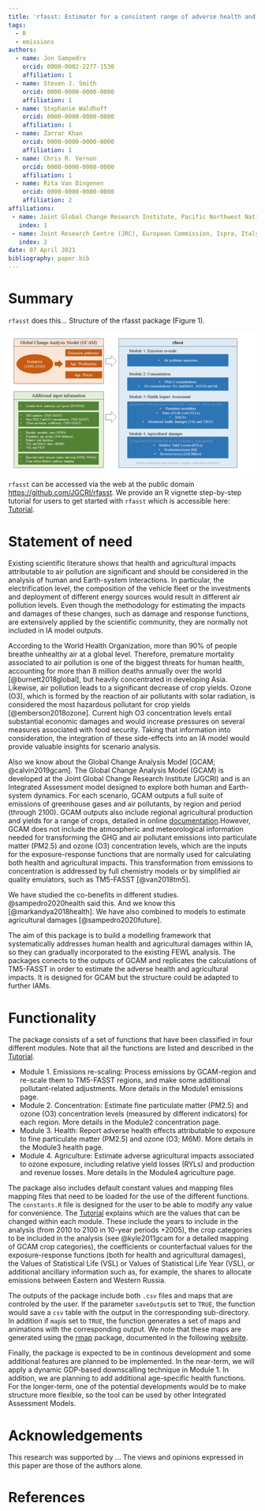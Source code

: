 ```yaml
---
title: 'rfasst: Estimator for a consistent range of adverse health and agricultural effects attributable to air pollution for alternate futures'
tags:
  - R
  - emissions
authors:
  - name: Jon Sampedro
    orcid: 0000-0002-2277-1530
    affiliation: 1
  - name: Steven J. Smith
    orcid: 0000-0000-0000-0000
    affiliation: 1
  - name: Stephanie Waldhoff
    orcid: 0000-0000-0000-0000
    affiliation: 1
  - name: Zarrar Khan
    orcid: 0000-0000-0000-0000
    affiliation: 1
  - name: Chris R. Vernon
    orcid: 0000-0000-0000-0000
    affiliation: 1
  - name: Rita Van Dingenen
    orcid: 0000-0000-0000-0000
    affiliation: 2
affiliations:
 - name: Joint Global Change Research Institute, Pacific Northwest National Laboratory, College Park, MD, USA
   index: 1
 - name: Joint Research Centre (JRC), European Commission, Ispra, Italy
   index: 2
date: 07 April 2021
bibliography: paper.bib
---
```

# Summary
`rfasst` does this... Structure of the rfasst package (Figure 1).

![Structure of the rfasst package](figure_rfasst.png)

`rfasst` can be accessed via the web at the public domain https://github.com/JGCRI/rfasst. We provide an R vignette step-by-step tutorial for users to get started with `rfasst` which is accessible here: [Tutorial](https://jgcri.github.io/rfasst/).


# Statement of need
Existing scientific literature shows that health and agricultural impacts attributable to air pollution are significant and should be considered in the analysis of human and Earth-system interactions. 
In particular, the electrification level, the composition of the vehicle fleet or the investments and deployment of different energy sources would result in different air pollution levels. 
Even though the methodology for estimating the impacts and damages of these changes, such as damage and response functions, are extensively applied by the scientific community, they are normally not included in IA model outputs.

According to the World Health Organization, more than 90% of people breathe unhealthy air at a global level. Therefore, premature mortality associated to air pollution is one of the biggest threats for human health, 
accounting for more than 8 million deaths annually over the world [@burnett2018global], but heavily concentrated in developing Asia.  Likewise, air pollution leads to a significant decrease of crop yields. 
Ozone (O3), which is formed by the reaction of air pollutants with solar radiation, is considered the most hazardous pollutant for crop yields [@emberson2018ozone]. Current high O3 concentration levels entail substantial economic damages 
and would increase pressures on several measures associated with food security. Taking that information into consideration, the integration of these side-effects into an IA model would provide valuable insights for scenario analysis.

Also we know about the Global Change Analysis Model [GCAM; @calvin2019gcam]. The Global Change Analysis Model (GCAM) is developed at the Joint Global Change Research Institute (JGCRI) and is an Integrated Assessment model 
designed to explore both human and Earth-system dynamics. For each scenario, GCAM outputs a full suite of emissions of greenhouse gases and air pollutants, by region and period (through 2100). 
GCAM outputs also include regional agricultural production and yields for a range of crops, detailed in online [documentation](https://github.com/JGCRI/gcam-doc/blob/gh-pages/aglu.md).However, GCAM does not include the atmospheric 
and meteorological information needed for transforming the GHG and air pollutant emissions into particulate matter (PM2.5) and ozone (O3) concentration levels, which are the inputs for the exposure-response functions 
that are normally used for calculating both health and agricultural impacts. This transformation from emissions to concentration is addressed by full chemistry models or by simplified air quality emulators, such as TM5-FASST [@van2018tm5].

We have studied the co-benefits in different studies. @sampedro2020health said this.  And we know this [@markandya2018health].  We have also combined to models to estimate agricultural damages [@sampedro2020future].

The aim of this package is to build a modelling framework that systematically addresses human health and agricultural damages within IA, so they can gradually incorporated to the existing FEWL analysis. 
The packages conects to the outputs of GCAM and replicates the calculations of TM5-FASST in order to estimate the adverse health and agricultural impacts.
It is designed for GCAM but the structure could be adapted to further IAMs.

# Functionality
The package consists of a set of functions that have been classified in four different modules. Note that all the functions are listed and described in the [Tutorial](https://jgcri.github.io/rfasst/reference/index.html).

+ Module 1. Emissions re-scaling: Process emissions by GCAM-region and re-scale them to TM5-FASST regions, and make some additional pollutant-related adjustments. More details in the Module1 emissions page.
+ Module 2. Concentration: Estimate fine particulate matter (PM2.5) and ozone (O3) concentration levels (measured by different indicators) for each region. More details in the Module2 concentration page.
+ Module 3. Health: Report adverse health effects attributable to exposure to fine particulate matter (PM2.5) and ozone (O3; M6M). More details in the Module3 health page.
+ Module 4. Agriculture: Estimate adverse agricultural impacts associated to ozone exposure, including relative yield losses (RYLs) and production and revenue losses. More details in the Module4 agriculture page.

The package also includes default constant values and mapping files mapping files that need to be loaded for the use of the different functions. The `constants.R` file is designed for the user to be able to modify any value for convenience.
The [Tutorial](https://jgcri.github.io/rfasst/) explains which are the values that can be changed within each module. These include the years to include in the analysis (from 2010 to 2100 in 10-year periods +2005), 
the crop categories to be included in the analysis (see @kyle2011gcam for a detailed mapping of GCAM crop categories), the coefficients or counterfactual values for the exposure-response functions (both for health and agricultural damages),
the Values of Statistical Life (VSL) or Values of Statistical Life Year (VSL), or additional ancillary information such as, for example, the shares to allocate emissions between Eastern and Western Russia. 

The outputs of the package include both `.csv` files and maps that are controled by the user. If the parameter `saveOutput`is set to `TRUE`, the function would save a `csv` table with the output in the corresponding sub-directory. 
In addition if `map`is set to `TRUE`, the function generates a set of maps and animations with the corresponding output. We note that these maps are generated using the [rmap](https://github.com/JGCRI/rmap) package, documented in the following [website](jgcri.github.io/rmap/).

Finally, the package is expected to be in continous development and some additional features are planned to be implemented. In the near-term, we will apply a dynamic GDP-based downscalling technique in Module 1. 
In addition, we are planning to add additional age-specific health functions. For the longer-term, one of the potential developments would be to make structure more flexible, so the tool can be used by other Integrated Assessment Models.


# Acknowledgements
This research was supported by ... The views and opinions expressed in this paper are those of the authors alone.

# References
